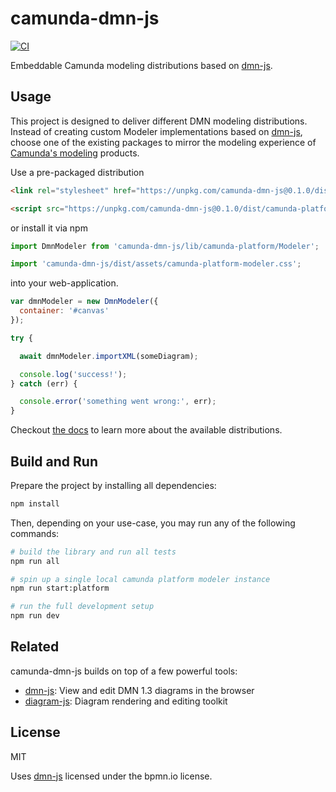 # camunda-dmn-js

[![CI](https://github.com/camunda/camunda-dmn-js/workflows/CI/badge.svg)](https://github.com/camunda/camunda-dmn-js/actions?query=workflow%3ACI)


Embeddable Camunda modeling distributions based on [dmn-js](https://github.com/bpmn-io/dmn-js).

## Usage

This project is designed to deliver different DMN modeling distributions. Instead of creating custom Modeler implementations based on [dmn-js](https://github.com/bpmn-io/dmn-js), choose one of the existing packages to mirror the modeling experience of [Camunda's modeling](https://github.com/camunda/camunda-modeler/) products.

Use a pre-packaged distribution

```html
<link rel="stylesheet" href="https://unpkg.com/camunda-dmn-js@0.1.0/dist/assets/camunda-platform-modeler.css" />

<script src="https://unpkg.com/camunda-dmn-js@0.1.0/dist/camunda-platform-modeler.development.js"></script>
```

or install it via npm

```js
import DmnModeler from 'camunda-dmn-js/lib/camunda-platform/Modeler';

import 'camunda-dmn-js/dist/assets/camunda-platform-modeler.css';
```

into your web-application.

```js
var dmnModeler = new DmnModeler({
  container: '#canvas'
});

try {

  await dmnModeler.importXML(someDiagram);

  console.log('success!');
} catch (err) {

  console.error('something went wrong:', err);
}
```

Checkout [the docs](./docs/DISTRIBUTIONS.md) to learn more about the available distributions.

## Build and Run

Prepare the project by installing all dependencies:

```sh
npm install
```

Then, depending on your use-case, you may run any of the following commands:

```sh
# build the library and run all tests
npm run all

# spin up a single local camunda platform modeler instance
npm run start:platform

# run the full development setup
npm run dev
```

## Related

camunda-dmn-js builds on top of a few powerful tools:

* [dmn-js](https://github.com/bpmn-io/dmn-js): View and edit DMN 1.3 diagrams in the browser
* [diagram-js](https://github.com/bpmn-io/diagram-js): Diagram rendering and editing toolkit

## License

MIT

Uses [dmn-js](https://github.com/bpmn-io/dmn-js) licensed under the bpmn.io license.
